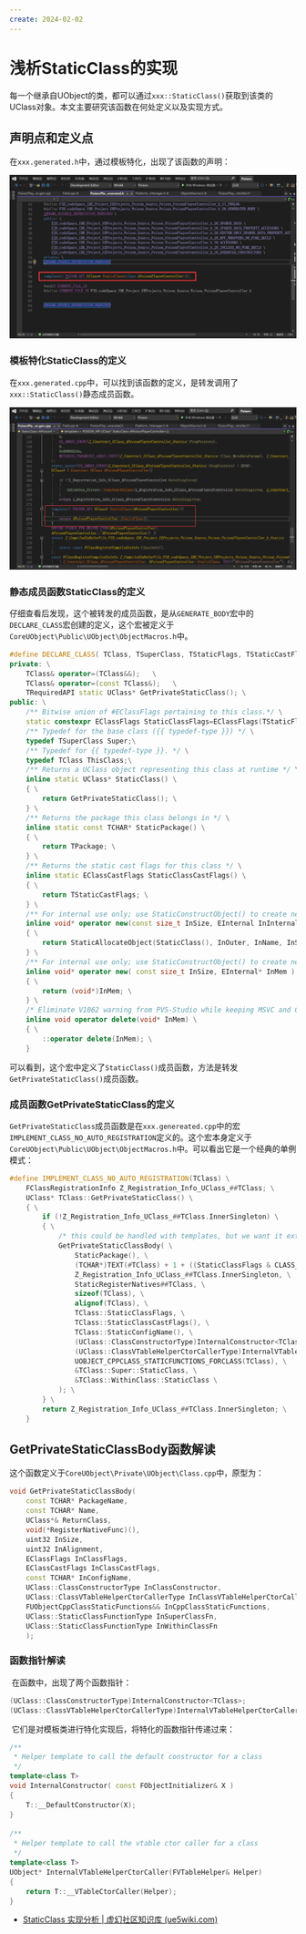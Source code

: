 ```yaml
---
create: 2024-02-02
---
```

# 浅析StaticClass的实现

​	每一个继承自UObject的类，都可以通过`xxx::StaticClass()`获取到该类的UClass对象。本文主要研究该函数在何处定义以及实现方式。

## 声明点和定义点

​	在`xxx.generated.h`中，通过模板特化，出现了该函数的声明：

<img src="./assets/image-20240202152821420.png" alt="image-20240202152821420" style="zoom: 50%;" />

### 模板特化StaticClass的定义

​	在`xxx.generated.cpp`中，可以找到该函数的定义，是转发调用了`xxx::StaticClass()`静态成员函数。

<img src="./assets/image-20240202152946435.png" alt="image-20240202152946435" style="zoom:50%;" />

### 静态成员函数StaticClass的定义

​	仔细查看后发现，这个被转发的成员函数，是从`GENERATE_BODY`宏中的`DECLARE_CLASS`宏创建的定义，这个宏被定义于`CoreUObject\Public\UObject\ObjectMacros.h`中。

```C++
#define DECLARE_CLASS( TClass, TSuperClass, TStaticFlags, TStaticCastFlags, TPackage, TRequiredAPI  ) \
private: \
    TClass& operator=(TClass&&);   \
    TClass& operator=(const TClass&);   \
	TRequiredAPI static UClass* GetPrivateStaticClass(); \
public: \
	/** Bitwise union of #EClassFlags pertaining to this class.*/ \
	static constexpr EClassFlags StaticClassFlags=EClassFlags(TStaticFlags); \
	/** Typedef for the base class ({{ typedef-type }}) */ \
	typedef TSuperClass Super;\
	/** Typedef for {{ typedef-type }}. */ \
	typedef TClass ThisClass;\
	/** Returns a UClass object representing this class at runtime */ \
	inline static UClass* StaticClass() \
	{ \
		return GetPrivateStaticClass(); \
	} \
	/** Returns the package this class belongs in */ \
	inline static const TCHAR* StaticPackage() \
	{ \
		return TPackage; \
	} \
	/** Returns the static cast flags for this class */ \
	inline static EClassCastFlags StaticClassCastFlags() \
	{ \
		return TStaticCastFlags; \
	} \
	/** For internal use only; use StaticConstructObject() to create new objects. */ \
	inline void* operator new(const size_t InSize, EInternal InInternalOnly, UObject* InOuter = (UObject*)GetTransientPackage(), FName InName = NAME_None, EObjectFlags InSetFlags = RF_NoFlags) \
	{ \
		return StaticAllocateObject(StaticClass(), InOuter, InName, InSetFlags); \
	} \
	/** For internal use only; use StaticConstructObject() to create new objects. */ \
	inline void* operator new( const size_t InSize, EInternal* InMem ) \
	{ \
		return (void*)InMem; \
	} \
	/* Eliminate V1062 warning from PVS-Studio while keeping MSVC and Clang happy. */ \
	inline void operator delete(void* InMem) \
	{ \
		::operator delete(InMem); \
	}
```

​	可以看到，这个宏中定义了`StaticClass()`成员函数，方法是转发`GetPrivateStaticClass()`成员函数。

### 成员函数GetPrivateStaticClass的定义

​	`GetPrivateStaticClass`成员函数是在`xxx.genereated.cpp`中的宏`IMPLEMENT_CLASS_NO_AUTO_REGISTRATION`定义的。这个宏本身定义于`CoreUObject\Public\UObject\ObjectMacros.h`中。可以看出它是一个经典的单例模式：

```C++
#define IMPLEMENT_CLASS_NO_AUTO_REGISTRATION(TClass) \
	FClassRegistrationInfo Z_Registration_Info_UClass_##TClass; \
	UClass* TClass::GetPrivateStaticClass() \
	{ \
		if (!Z_Registration_Info_UClass_##TClass.InnerSingleton) \
		{ \
			/* this could be handled with templates, but we want it external to avoid code bloat */ \
			GetPrivateStaticClassBody( \
				StaticPackage(), \
				(TCHAR*)TEXT(#TClass) + 1 + ((StaticClassFlags & CLASS_Deprecated) ? 11 : 0), \
				Z_Registration_Info_UClass_##TClass.InnerSingleton, \
				StaticRegisterNatives##TClass, \
				sizeof(TClass), \
				alignof(TClass), \
				TClass::StaticClassFlags, \
				TClass::StaticClassCastFlags(), \
				TClass::StaticConfigName(), \
				(UClass::ClassConstructorType)InternalConstructor<TClass>, \
				(UClass::ClassVTableHelperCtorCallerType)InternalVTableHelperCtorCaller<TClass>, \
				UOBJECT_CPPCLASS_STATICFUNCTIONS_FORCLASS(TClass), \
				&TClass::Super::StaticClass, \
				&TClass::WithinClass::StaticClass \
			); \
		} \
		return Z_Registration_Info_UClass_##TClass.InnerSingleton; \
	}
```

## GetPrivateStaticClassBody函数解读

​	这个函数定义于`CoreUObject\Private\UObject\Class.cpp`中，原型为：

```C++
void GetPrivateStaticClassBody(
	const TCHAR* PackageName,
	const TCHAR* Name,
	UClass*& ReturnClass,
	void(*RegisterNativeFunc)(),
	uint32 InSize,
	uint32 InAlignment,
	EClassFlags InClassFlags,
	EClassCastFlags InClassCastFlags,
	const TCHAR* InConfigName,
	UClass::ClassConstructorType InClassConstructor,
	UClass::ClassVTableHelperCtorCallerType InClassVTableHelperCtorCaller,
	FUObjectCppClassStaticFunctions&& InCppClassStaticFunctions,
	UClass::StaticClassFunctionType InSuperClassFn,
	UClass::StaticClassFunctionType InWithinClassFn
	);
```

### 函数指针解读

​	在函数中，出现了两个函数指针：

```C++
(UClass::ClassConstructorType)InternalConstructor<TClass>;
(UClass::ClassVTableHelperCtorCallerType)InternalVTableHelperCtorCaller<TClass>;
```

​	它们是对模板类进行特化实现后，将特化的函数指针传递过来：

```C++
/**
 * Helper template to call the default constructor for a class
 */
template<class T>
void InternalConstructor( const FObjectInitializer& X )
{ 
	T::__DefaultConstructor(X);
}

/**
 * Helper template to call the vtable ctor caller for a class
 */
template<class T>
UObject* InternalVTableHelperCtorCaller(FVTableHelper& Helper)
{
	return T::__VTableCtorCaller(Helper);
}
```





* [StaticClass 实现分析 | 虚幻社区知识库 (ue5wiki.com)](https://ue5wiki.com/wiki/40612/)